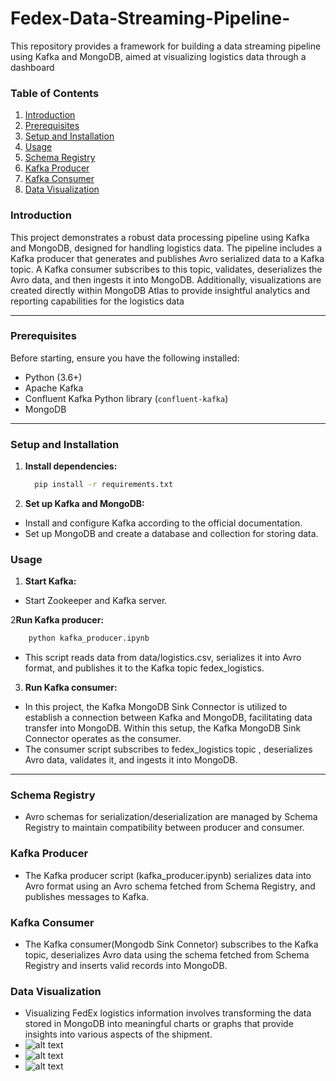 # Fedex-Data-Streaming-Pipeline-
This repository provides a framework for building a data streaming pipeline using Kafka and MongoDB, aimed at visualizing logistics data through a dashboard

### Table of Contents

1. [Introduction](#introduction)
2. [Prerequisites](#prerequisites)
3. [Setup and Installation](#setup-and-installation)
4. [Usage](#usage)
5. [Schema Registry](#schema-registry)
6. [Kafka Producer](#kafka-producer)
7. [Kafka Consumer](#kafka-consumer)
8. [Data Visualization](#data-validation)


### Introduction

This project demonstrates a robust data processing pipeline using Kafka and MongoDB, designed for handling logistics data. The pipeline includes a Kafka producer that generates and publishes Avro serialized data to a Kafka topic. A Kafka consumer subscribes to this topic, validates, deserializes the Avro data, and then ingests it into MongoDB. Additionally, visualizations are created directly within MongoDB Atlas to provide insightful analytics and reporting capabilities for the logistics data

---

### Prerequisites

Before starting, ensure you have the following installed:

- Python (3.6+)
- Apache Kafka
- Confluent Kafka Python library (`confluent-kafka`)
- MongoDB

---

### Setup and Installation


1. **Install dependencies:**

   ```bash
     pip install -r requirements.txt
   ```   
2. **Set up Kafka and MongoDB:**

- Install and configure Kafka according to the official documentation.
- Set up MongoDB and create a database and collection for storing data.

### Usage
1. **Start Kafka:**
- Start Zookeeper and Kafka server.

2**Run Kafka producer:**

```bash
    python kafka_producer.ipynb
```
- This script reads data from data/logistics.csv, serializes it into Avro format, and publishes it to the Kafka topic fedex_logistics.

3. **Run Kafka consumer:**
- In this project, the Kafka MongoDB Sink Connector is utilized to establish a connection between Kafka and MongoDB, facilitating data transfer into MongoDB. Within this setup, the Kafka MongoDB Sink Connector operates as the consumer.
- The consumer script subscribes to fedex_logistics topic , deserializes Avro data, validates it, and ingests it into MongoDB.
----------------------------------------

### **Schema Registry**
- Avro schemas for serialization/deserialization are managed by Schema Registry to maintain compatibility between producer and consumer.

### **Kafka Producer**
- The Kafka producer script (kafka_producer.ipynb) serializes data into Avro format using an Avro schema fetched from Schema Registry, and publishes messages to Kafka.

### **Kafka Consumer**
- The Kafka consumer(Mongodb Sink Connetor) subscribes to the Kafka topic, deserializes Avro data using the schema fetched from Schema Registry and inserts valid records into MongoDB.

### **Data Visualization**
- Visualizing FedEx logistics information involves transforming the data stored in MongoDB into meaningful charts or graphs that provide insights into various aspects of the shipment.
- ![alt text](/data_visualizations/datainfo3.png)
- ![alt text](/data_visualizations/datainfo2.png)
- ![alt text](/data_visualizations/datainfo1.png)

